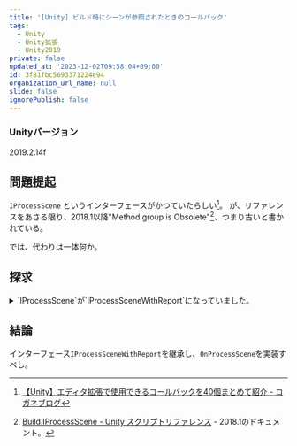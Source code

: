```yaml
---
title: '[Unity] ビルド時にシーンが参照されたときのコールバック'
tags:
  - Unity
  - Unity拡張
  - Unity2019
private: false
updated_at: '2023-12-02T09:58:04+09:00'
id: 3f81fbc5693371224e94
organization_url_name: null
slide: false
ignorePublish: false
---
```

### Unityバージョン
2019.2.14f


## 問題提起

`IProcessScene` というインターフェースがかつていたらしい[^1]。
が、リファレンスをあさる限り、2018.1以降"Method group is Obsolete"[^2]、つまり古いと書かれている。

では、代わりは一体何か。

## 探求

<details><summary>`IProcessScene`が`IProcessSceneWithReport`になっていました。</summary><div>
とりあえず`IProcessScene`でぐぐると、ドンピシャなのではというQ&Aを発見。
> Remote Settingsを利用する際、Asset Storeからパッケージをインポートすると、次のようなコンパイルエラーが発生します。
>
> ```
> Assets/Editor/RemoteSettings/RemoteSettingsLinker.cs(23,18): error CS0535: `UnityEngine.Analytics.RemoteSettingsLinker' does not implement interface member `UnityEditor.Build.IPreprocessBuild.OnPreprocessBuild(UnityEditor.BuildTarget, string)'
> 
> Assets/Editor/RemoteSettings/RemoteSettingsLinker.cs(23,18): error CS0535: `UnityEngine.Analytics.RemoteSettingsLinker' does not implement interface member `UnityEditor.Build.IPreprocessBuild.OnPreprocessBuild(UnityEditor.BuildTarget, string)'
> ```
> [^3]

読み進めると、`IProcessScene`が`IProcessSceneWithReport`に置き換わっている様子なので、スクリプトリファレンスを見てみる。

https://docs.unity3d.com/ja/2019.2/ScriptReference/Build.IProcessSceneWithReport.OnProcessScene.html

ビンゴ。恐らく、引数に`Build.Reporting.BuildReport`が加わってあたらしくなったためだろう。
</div></details>

## 結論

インターフェース`IProcessSceneWithReport`を継承し、`OnProcessScene`を実装すべし。


[^1]: [【Unity】エディタ拡張で使用できるコールバックを40個まとめて紹介 - コガネブログ](http://baba-s.hatenablog.com/entry/2017/12/04/090000)
[^2]: [Build.IProcessScene - Unity スクリプトリファレンス](https://docs.unity3d.com/ja/2018.1/ScriptReference/Build.IProcessScene.html) - 2018.1のドキュメント。
[^3]: [Unity2018以降でRemote Settingsをインポートするとコンパイルエラーになる場合の対処法 &ndash; ユニティ・テクノロジーズ・ジャパン合同会社](https://helpdesk.unity3d.co.jp/hc/ja/articles/360032362271-Unity2018%E4%BB%A5%E9%99%8D%E3%81%A7Remote-Settings%E3%82%92%E3%82%A4%E3%83%B3%E3%83%9D%E3%83%BC%E3%83%88%E3%81%99%E3%82%8B%E3%81%A8%E3%82%B3%E3%83%B3%E3%83%91%E3%82%A4%E3%83%AB%E3%82%A8%E3%83%A9%E3%83%BC%E3%81%AB%E3%81%AA%E3%82%8B%E5%A0%B4%E5%90%88%E3%81%AE%E5%AF%BE%E5%87%A6%E6%B3%95)
